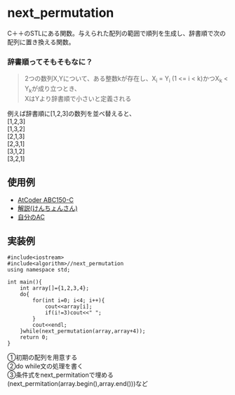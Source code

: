 # next_permutation

C＋＋のSTLにある関数。与えられた配列の範囲で順列を生成し、辞書順で次の配列に置き換える関数。

### 辞書順ってそもそもなに？

> 2つの数列X,Yについて、ある整数kが存在し、X<sub>i</sub> = Y<sub>i</sub> (1 <= i < k)かつX<sub>k</sub> < Y<sub>k</sub>が成り立つとき、  
XはYより辞書順で小さいと定義される

例えば辞書順に[1,2,3]の数列を並べ替えると、  
[1,2,3]  
[1,3,2]  
[2,1,3]  
[2,3,1]  
[3,1,2]  
[3,2,1]

## 使用例

- [AtCoder ABC150-C](https://atcoder.jp/contests/abc150/tasks/abc150_c)  
- [解説(けんちょんさん)](https://drken1215.hatenablog.com/entry/2020/01/12/122100)  
- [自分のAC](https://atcoder.jp/contests/abc150/submissions/14677257)

## 実装例

```
#include<iostream>
#include<algorithm>//next_permutation
using namespace std;

int main(){
    int array[]={1,2,3,4};
    do{
        for(int i=0; i<4; i++){
            cout<<array[i];
            if(i!=3)cout<<" ";
        }
        cout<<endl;
    }while(next_permutation(array,array+4));
    return 0;
}
```
①初期の配列を用意する  
②do while文の処理を書く  
③条件式をnext_permitationで埋める(next_permitation(array.begin(),array.end()))など
